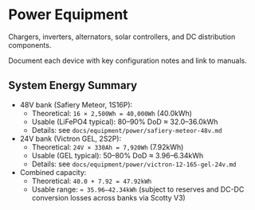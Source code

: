 
# Power Equipment

Chargers, inverters, alternators, solar controllers, and DC distribution components.

Document each device with key configuration notes and link to manuals.

## System Energy Summary
- 48V bank (Safiery Meteor, 1S16P):
  - Theoretical: `16 × 2,500Wh = 40,000Wh` (40.0kWh)
  - Usable (LiFePO4 typical): 80–90% DoD ≈ 32.0–36.0kWh
  - Details: see `docs/equipment/power/safiery-meteor-48v.md`
- 24V bank (Victron GEL, 2S2P):
  - Theoretical: `24V × 330Ah = 7,920Wh` (7.92kWh)
  - Usable (GEL typical): 50–80% DoD ≈ 3.96–6.34kWh
  - Details: see `docs/equipment/power/victron-12-165-gel-24v.md`
- Combined capacity:
  - Theoretical: `40.0 + 7.92 = 47.92kWh`
  - Usable range: `≈ 35.96–42.34kWh` (subject to reserves and DC-DC conversion losses across banks via Scotty V3)
